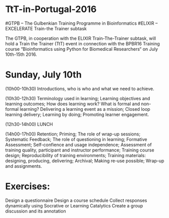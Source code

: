 # TtT-in-Portugal-2016
#GTPB – The Gulbenkian Training Programme in Bioinformatics
#ELIXIR – EXCELERATE Train-the Trainer subtask

The GTPB, in cooperation with the ELIXIR Train-The-Trainer subtask, will hold a Train the Trainer (TtT) event in connection with the BPBR16 Training course “Bioinformatics using Python for Biomedical Researchers“ on July 10th-15th 2016.

# Sunday, July 10th

 (10h00-10h30)
  Introductions, who is who and what we need to achieve.

 (10h30-12h30)
   Terminology used in learning; 
   Learning objectives and learning outcomes;
  How does learning work?
  What is formal and non-formal learning?
  Delivering a learning event as a mission;
  Closed loop learning delivery;
  Learning by doing;
  Promoting learner engagement.

(12h30-14h00) LUNCH

 (14h00-17h00) 
  Retention;
  Priming; 
  The role of wrap-up sessions;
  Systematic Feedback;
  The role of questioning in learning; Formative Assessment;
  Self-confience and usage independence;
  Assessment of training quality, participant and instructor performance;
  Training course design;
  Reproducibility of training environments;
  Training materials: designing, producing, delivering; Archival; Making re-use possible;
  Wrap-up and assignments.

# Exercises:
  Design a questionnaire
  Design a course schedule
  Collect responses dynamically using Socrative or Learning Catalytics
  Create a group discussion and its annotation
  
